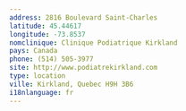 ```yaml
---
address: 2816 Boulevard Saint-Charles
latitude: 45.44617
longitude: -73.8537
nomclinique: Clinique Podiatrique Kirkland
pays: Canada
phone: (514) 505-3977
site: http://www.podiatrekirkland.com
type: location
ville: Kirkland, Quebec H9H 3B6
i18nlanguage: fr
---
```


